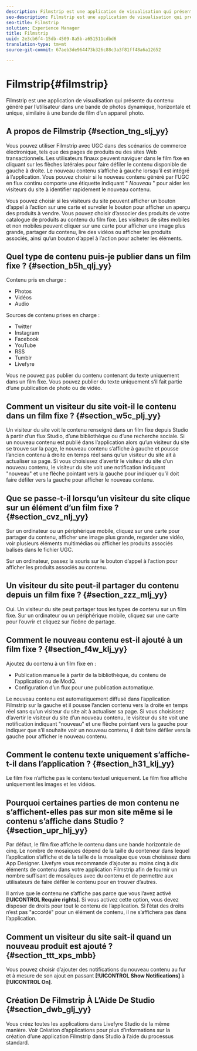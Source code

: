 ```yaml
---
description: Filmstrip est une application de visualisation qui présente du contenu généré par l’utilisateur dans une bande de photos dynamique, horizontale et unique, similaire à une bande de film d’un appareil photo.
seo-description: Filmstrip est une application de visualisation qui présente du contenu généré par l’utilisateur dans une bande de photos dynamique, horizontale et unique, similaire à une bande de film d’un appareil photo.
seo-title: Filmstrip
solution: Experience Manager
title: Filmstrip
uuid: 2e3cb6f4-15db-4509-8a5b-a651511cdbd6
translation-type: tm+mt
source-git-commit: 67aeb3de964473b326c88c3a3f81ff48a6a12652

---
```



# Filmstrip{#filmstrip}

Filmstrip est une application de visualisation qui présente du contenu généré par l’utilisateur dans une bande de photos dynamique, horizontale et unique, similaire à une bande de film d’un appareil photo.

## A propos de Filmstrip {#section_tng_slj_yy}

Vous pouvez utiliser Filmstrip avec UGC dans des scénarios de commerce électronique, tels que des pages de produits ou des sites Web transactionnels. Les utilisateurs finaux peuvent naviguer dans le film fixe en cliquant sur les flèches latérales pour faire défiler le contenu disponible de gauche à droite. Le nouveau contenu s’affiche à gauche lorsqu’il est intégré à l’application. Vous pouvez choisir si le nouveau contenu généré par l’UGC en flux continu comporte une étiquette indiquant " *Nouveau* " pour aider les visiteurs du site à identifier rapidement le nouveau contenu.

Vous pouvez choisir si les visiteurs du site peuvent afficher un bouton d’appel à l’action sur une carte et survoler le bouton pour afficher un aperçu des produits à vendre. Vous pouvez choisir d’associer des produits de votre catalogue de produits au contenu du film fixe. Les visiteurs de sites mobiles et non mobiles peuvent cliquer sur une carte pour afficher une image plus grande, partager du contenu, lire des vidéos ou afficher les produits associés, ainsi qu’un bouton d’appel à l’action pour acheter les éléments.

## Quel type de contenu puis-je publier dans un film fixe ? {#section_b5h_qlj_yy}

Contenu pris en charge :

* Photos
* Vidéos
* Audio

Sources de contenu prises en charge :

* Twitter
* Instagram
* Facebook
* YouTube
* RSS
* Tumblr
* Livefyre

Vous ne pouvez pas publier du contenu contenant du texte uniquement dans un film fixe. Vous pouvez publier du texte uniquement s’il fait partie d’une publication de photo ou de vidéo.

## Comment un visiteur du site voit-il le contenu dans un film fixe ? {#section_w5c_plj_yy}

Un visiteur du site voit le contenu renseigné dans un film fixe depuis Studio à partir d’un flux Studio, d’une bibliothèque ou d’une recherche sociale. Si un nouveau contenu est publié dans l’application alors qu’un visiteur du site se trouve sur la page, le nouveau contenu s’affiche à gauche et pousse l’ancien contenu à droite en temps réel sans qu’un visiteur du site ait à actualiser sa page. Si vous choisissez d’avertir le visiteur du site d’un nouveau contenu, le visiteur du site voit une notification indiquant "nouveau" et une flèche pointant vers la gauche pour indiquer qu’il doit faire défiler vers la gauche pour afficher le nouveau contenu.

## Que se passe-t-il lorsqu’un visiteur du site clique sur un élément d’un film fixe ? {#section_cvz_nlj_yy}

Sur un ordinateur ou un périphérique mobile, cliquez sur une carte pour partager du contenu, afficher une image plus grande, regarder une vidéo, voir plusieurs éléments multimédias ou afficher les produits associés balisés dans le fichier UGC.

Sur un ordinateur, passez la souris sur le bouton d’appel à l’action pour afficher les produits associés au contenu.

## Un visiteur du site peut-il partager du contenu depuis un film fixe ? {#section_zzz_mlj_yy}

Oui. Un visiteur du site peut partager tous les types de contenu sur un film fixe. Sur un ordinateur ou un périphérique mobile, cliquez sur une carte pour l’ouvrir et cliquez sur l’icône de partage.

## Comment le nouveau contenu est-il ajouté à un film fixe ? {#section_f4w_klj_yy}

Ajoutez du contenu à un film fixe en :

* Publication manuelle à partir de la bibliothèque, du contenu de l’application ou de ModQ.
* Configuration d’un flux pour une publication automatique.

Le nouveau contenu est automatiquement diffusé dans l’application Filmstrip sur la gauche et il pousse l’ancien contenu vers la droite en temps réel sans qu’un visiteur du site ait à actualiser sa page. Si vous choisissez d’avertir le visiteur du site d’un nouveau contenu, le visiteur du site voit une notification indiquant "nouveau" et une flèche pointant vers la gauche pour indiquer que s’il souhaite voir un nouveau contenu, il doit faire défiler vers la gauche pour afficher le nouveau contenu.

## Comment le contenu texte uniquement s’affiche-t-il dans l’application ? {#section_h31_klj_yy}

Le film fixe n’affiche pas le contenu textuel uniquement. Le film fixe affiche uniquement les images et les vidéos.

## Pourquoi certaines parties de mon contenu ne s’affichent-elles pas sur mon site même si le contenu s’affiche dans Studio ? {#section_upr_hlj_yy}

Par défaut, le film fixe affiche le contenu dans une bande horizontale de cinq. Le nombre de mosaïques dépend de la taille du conteneur dans lequel l’application s’affiche et de la taille de la mosaïque que vous choisissez dans App Designer. Livefyre vous recommande d’ajouter au moins cinq à dix éléments de contenu dans votre application Filmstrip afin de fournir un nombre suffisant de mosaïques avec du contenu et de permettre aux utilisateurs de faire défiler le contenu pour en trouver d’autres.

Il arrive que le contenu ne s’affiche pas parce que vous l’avez activé **[!UICONTROL Require rights]**. Si vous activez cette option, vous devez disposer de droits pour tout le contenu de l’application. Si l’état des droits n’est pas "accordé" pour un élément de contenu, il ne s’affichera pas dans l’application.

## Comment un visiteur du site sait-il quand un nouveau produit est ajouté ? {#section_ttt_xps_mbb}

Vous pouvez choisir d’ajouter des notifications du nouveau contenu au fur et à mesure de son ajout en passant **[!UICONTROL Show Notifications]** à **[!UICONTROL On]**.

## Création De Filmstrip À L’Aide De Studio {#section_dwb_glj_yy}

Vous créez toutes les applications dans Livefyre Studio de la même manière. Voir Création d’applications pour plus d’informations sur la création d’une application Filmstrip dans Studio à l’aide du processus standard.